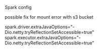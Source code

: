 Spark config

possible fix for mount error with s3 bucket

spark.driver.extraJavaOptions="-Dio.netty.tryReflectionSetAccessible=true"
spark.executor.extraJavaOptions="-Dio.netty.tryReflectionSetAccessible=true"
